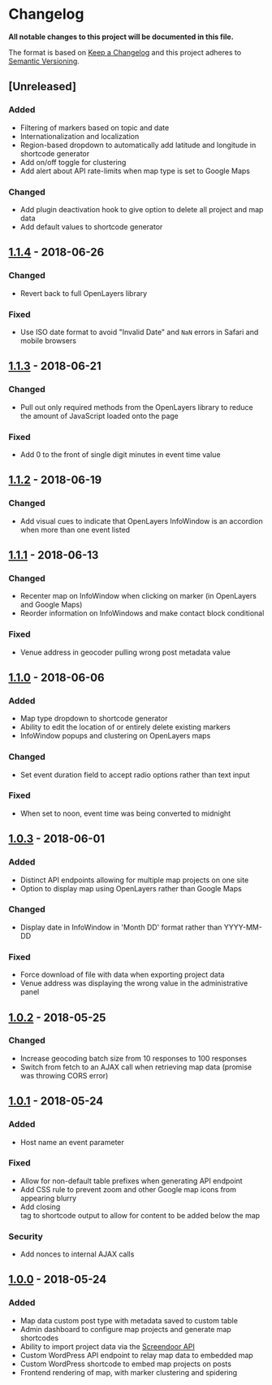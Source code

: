 # Changelog
**All notable changes to this project will be documented in this file.**

The format is based on [Keep a Changelog](http://keepachangelog.com/en/1.0.0/)
and this project adheres to [Semantic Versioning](http://semver.org/spec/v2.0.0.html).

## [Unreleased]
### Added
  - Filtering of markers based on topic and date
  - Internationalization and localization
  - Region-based dropdown to automatically add latitude and longitude in shortcode generator
  - Add on/off toggle for clustering
  - Add alert about API rate-limits when map type is set to Google Maps

### Changed
  - Add plugin deactivation hook to give option to delete all project and map data
  - Add default values to shortcode generator

## [1.1.4](https://github.com/IIP-Design/iip-map/tree/v1.1.4) - 2018-06-26
### Changed
  - Revert back to full OpenLayers library

### Fixed
  - Use ISO date format to avoid "Invalid Date" and `NaN` errors in Safari and mobile browsers

## [1.1.3](https://github.com/IIP-Design/iip-map/tree/v1.1.3) - 2018-06-21
### Changed
  - Pull out only required methods from the OpenLayers library to reduce the amount of JavaScript loaded onto the page

### Fixed
  - Add 0 to the front of single digit minutes in event time value

## [1.1.2](https://github.com/IIP-Design/iip-map/tree/v1.1.2) - 2018-06-19
### Changed
  - Add visual cues to indicate that OpenLayers InfoWindow is an accordion when more than one event listed

## [1.1.1](https://github.com/IIP-Design/iip-map/tree/v1.1.1) - 2018-06-13
### Changed
  - Recenter map on InfoWindow when clicking on marker (in OpenLayers and Google Maps)
  - Reorder information on InfoWindows and make contact block conditional

### Fixed
  - Venue address in geocoder pulling wrong post metadata value

## [1.1.0](https://github.com/IIP-Design/iip-map/tree/v1.1.0) - 2018-06-06
### Added
  - Map type dropdown to shortcode generator
  - Ability to edit the location of or entirely delete existing markers
  - InfoWindow popups and clustering on OpenLayers maps

### Changed
  - Set event duration field to accept radio options rather than text input

### Fixed
  - When set to noon, event time was being converted to midnight

## [1.0.3](https://github.com/IIP-Design/iip-map/tree/v1.0.3) - 2018-06-01
### Added
  - Distinct API endpoints allowing for multiple map projects on one site
  - Option to display map using OpenLayers rather than Google Maps

### Changed
  - Display date in InfoWindow in 'Month DD' format rather than YYYY-MM-DD

### Fixed
  - Force download of file with data when exporting project data
  - Venue address was displaying the wrong value in the administrative panel

## [1.0.2](https://github.com/IIP-Design/iip-map/tree/v1.0.2) - 2018-05-25
### Changed
  - Increase geocoding batch size from 10 responses to 100 responses
  - Switch from fetch to an AJAX call when retrieving map data (promise was throwing CORS error)

## [1.0.1](https://github.com/IIP-Design/iip-map/tree/v1.0.1) - 2018-05-24
### Added
  - Host name an event parameter

### Fixed
  - Allow for non-default table prefixes when generating API endpoint
  - Add CSS rule to prevent zoom and other Google map icons from appearing blurry
  - Add closing <div> tag to shortcode output to allow for content to be added below the map

### Security
  - Add nonces to internal AJAX calls

## [1.0.0](https://github.com/IIP-Design/iip-map/tree/v1.0.0) - 2018-05-24
### Added
  - Map data custom post type with metadata saved to custom table
  - Admin dashboard to configure map projects and generate map shortcodes
  - Ability to import project data via the [Screendoor API](http://dobtco.github.io/screendoor-api-docs/)
  - Custom WordPress API endpoint to relay map data to embedded map
  - Custom WordPress shortcode to embed map projects on posts
  - Frontend rendering of map, with marker clustering and spidering
